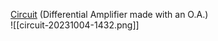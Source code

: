 [Circuit](https://www.falstad.com/circuit/circuitjs.html?ctz=CQAgjCAMB0l3BWcMBMcUHYMGZIA4UA2ATmIxAUgoqoQFMBaMMAKAEMQ09P8RcAWHt25gkTJGHjxw0SnDClShKSNnIpLAO5DwxFDrApukFgCcDe8Ed36qkuGZ0oUgw92eC78R104udAlDqJuaBvoGBXg7mvm58kK7WUSbagXFhvCYASlYiloSullRU-LRBxbIsOXEeIAV+nkGlfOVQlQAOfITuvNjd8YLY5VoDAf2+JgDmAQkBaMPTEbMR88Usi-0Rm6tQLAAefKKc-IR8uMfEIIkgWQAy+5yUyPpE+pJI11kAZg+EQ2AYU5YcAYS7XABqrAOhCQLiBlxcYKsIHBKBYQA) (Differential Amplifier made with an O.A.)<br>![[circuit-20231004-1432.png]]